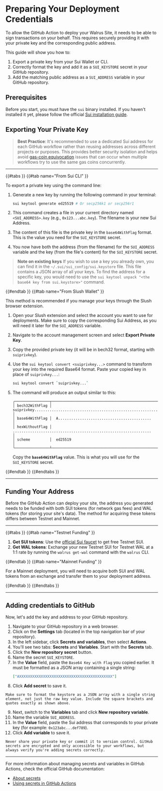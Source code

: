 # Preparing Your Deployment Credentials

To allow the GitHub Action to deploy your Walrus Site, it needs to be able to sign transactions on your behalf. This requires securely providing it with your private key and the corresponding public address.

This guide will show you how to:
1.  Export a private key from your Sui Wallet or CLI.
2.  Correctly format the key and add it as a `SUI_KEYSTORE` secret in your GitHub repository.
3.  Add the matching public address as a `SUI_ADDRESS` variable in your GitHub repository.

## Prerequisites

Before you start, you must have the `sui` binary installed. If you haven't installed it yet, please follow the official [Sui installation guide](https://docs.sui.io/guides/developer/getting-started/sui-install).

## Exporting Your Private Key

> **Best Practice**: It's recommended to use a dedicated Sui address for each GitHub workflow rather than reusing addresses across different projects or purposes. This provides better security isolation and helps avoid [gas-coin equivocation](https://docs.sui.io/guides/developer/sui-101/avoid-equivocation) issues that can occur when multiple workflows try to use the same gas coins concurrently.

---

{{#tabs }}
{{#tab name="From Sui CLI" }}

To export a private key using the command line:

1.  Generate a new key by running the following command in your terminal:
    ```sh
    sui keytool generate ed25519 # Or secp256k1 or secp256r1
    ```

2.  This command creates a file in your current directory named `<SUI_ADDRESS>.key` (e.g., `0x123...abc.key`). The filename is your new Sui Address.

3.  The content of this file is the private key in the `base64WithFlag` format. This is the value you need for the `SUI_KEYSTORE` secret.

4.  You now have both the address (from the filename) for the `SUI_ADDRESS` variable and the key (from the file's content) for the `SUI_KEYSTORE` secret.

> **Note on existing keys**
> If you wish to use a key you already own, you can find it in the `~/.sui/sui_config/sui.keystore` file. This file contains a JSON array of all your keys. To find the address for a specific key, you would need to use the `sui keytool unpack "<the base64 key from sui.keystore>"` command.

{{#endtab }}
{{#tab name="From Slush Wallet" }}

This method is recommended if you manage your keys through the Slush browser extension.

1.  Open your Slush extension and select the account you want to use for deployments. Make sure to copy the corresponding Sui Address, as you will need it later for the `SUI_ADDRESS` variable.
2.  Navigate to the account management screen and select **Export Private Key**.
3.  Copy the provided private key (it will be in bech32 format, starting with `suiprivkey`).
4.  Use the `sui keytool convert <suiprivkey...>` command to transform your key into the required Base64 format. Paste your copied key in place of `suiprivkey...`:

    ```sh
    sui keytool convert `suiprivkey...`
    ```

5.  The command will produce an output similar to this:
    ```text
    ╭────────────────┬──────────────────────────────────────────────────────────────────────────╮
    │ bech32WithFlag │  suiprivkey............................................................  │
    │ base64WithFlag │  A...........................................                            │
    │ hexWithoutFlag │  ................................................................        │
    │ scheme         │  ed25519                                                                 │
    ╰────────────────┴──────────────────────────────────────────────────────────────────────────╯
    ```
    Copy the **`base64WithFlag`** value. This is what you will use for the `SUI_KEYSTORE` secret.

{{#endtab }}
{{#endtabs }}

---

## Funding Your Address

Before the GitHub Action can deploy your site, the address you generated needs to be funded with both SUI tokens (for network gas fees) and WAL tokens (for storing your site's data). The method for acquiring these tokens differs between Testnet and Mainnet.

---

{{#tabs }}
{{#tab name="Testnet Funding" }}

1.  **Get SUI tokens**: Use the [official Sui faucet](https://faucet.sui.io/) to get free Testnet SUI.
2.  **Get WAL tokens**: Exchange your new Testnet SUI for Testnet WAL at a 1:1 rate by running the `walrus get-wal` command with the `walrus` CLI.

{{#endtab }}
{{#tab name="Mainnet Funding" }}

For a Mainnet deployment, you will need to acquire both SUI and WAL tokens from an exchange and transfer them to your deployment address.

{{#endtab }}
{{#endtabs }}

---

## Adding credentials to GitHub

Now, let's add the key and address to your GitHub repository.

1.  Navigate to your GitHub repository in a web browser.
2.  Click on the **Settings** tab (located in the top navigation bar of your repository).
3.  In the left sidebar, click **Secrets and variables**, then select **Actions**.
4.  You'll see two tabs: **Secrets** and **Variables**. Start with the **Secrets** tab.
5.  Click the **New repository secret** button.
6.  Name the secret `SUI_KEYSTORE`.
7.  In the **Value** field, paste the `Base64 Key with Flag` you copied earlier. It must be formatted as a JSON array containing a single string:
    ```json
    ["AXXXXXXXXXXXXXXXXXXXXXXXXXXXXXXXXXXXXXXXXXXX"]
    ```
8.  Click **Add secret** to save it.

```admonish warning
Make sure to format the keystore as a JSON array with a single string element, not just the raw key value. Include the square brackets and quotes exactly as shown above.
```

9.  Next, switch to the **Variables** tab and click **New repository variable**.
10. Name the variable `SUI_ADDRESS`.
11. In the **Value** field, paste the Sui address that corresponds to your private key (for example: `0x123abc...def789`).
12. Click **Add variable** to save it.

```admonish danger title="Security reminder"
Never share your private key or commit it to version control. GitHub secrets are encrypted and only accessible to your workflows, but always verify you're adding secrets correctly.
```

---

For more information about managing secrets and variables in GitHub Actions, check the official GitHub documentation:
- [About secrets](https://docs.github.com/en/actions/concepts/security/about-secrets)
- [Using secrets in GitHub Actions](https://docs.github.com/en/actions/security-for-github-actions/security-guides/using-secrets-in-github-actions)
